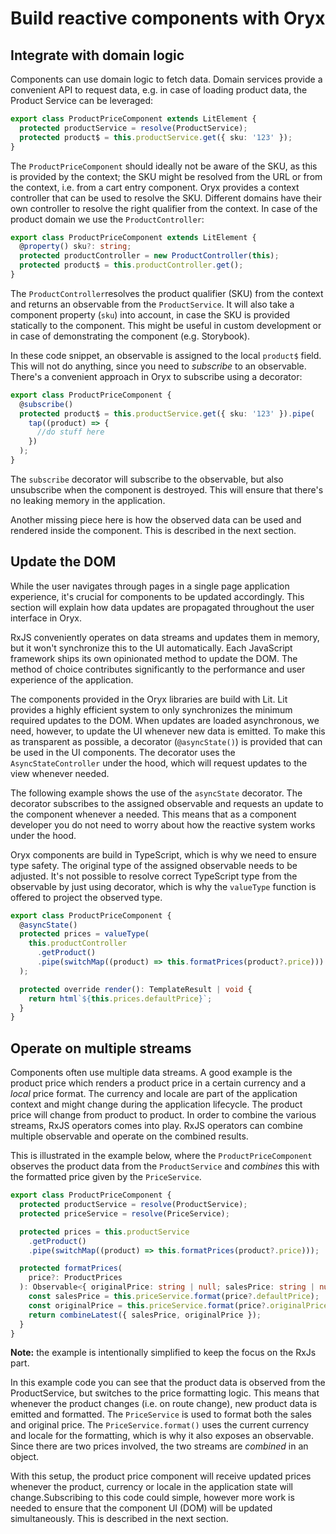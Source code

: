 # Build reactive components with Oryx

## Integrate with domain logic

Components can use domain logic to fetch data. Domain services provide a convenient API to request data, e.g. in case of loading product data, the Product Service can be leveraged:

```ts
export class ProductPriceComponent extends LitElement {
  protected productService = resolve(ProductService);
  protected product$ = this.productService.get({ sku: '123' });
}
```

The `ProductPriceComponent` should ideally not be aware of the SKU, as this is provided by the context; the SKU might be resolved from the URL or from the context, i.e. from a cart entry component. Oryx provides a context controller that can be used to resolve the SKU. Different domains have their own controller to resolve the right qualifier from the context. In case of the product domain we use the `ProductController`:

```ts
export class ProductPriceComponent extends LitElement {
  @property() sku?: string;
  protected productController = new ProductController(this);
  protected product$ = this.productController.get();
}
```

The `ProductController`resolves the product qualifier (SKU) from the context and returns an observable from the `ProductService`. It will also take a component property (`sku`) into account, in case the SKU is provided statically to the component. This might be useful in custom development or in case of demonstrating the component (e.g. Storybook).

In these code snippet, an observable is assigned to the local `product$` field. This will not do anything, since you need to _subscribe_ to an observable. There's a convenient approach in Oryx to subscribe using a decorator:

```ts
export class ProductPriceComponent {
  @subscribe()
  protected product$ = this.productService.get({ sku: '123' }).pipe(
    tap((product) => {
      //do stuff here
    })
  );
}
```

The `subscribe` decorator will subscribe to the observable, but also unsubscribe when the component is destroyed. This will ensure that there's no leaking memory in the application.

Another missing piece here is how the observed data can be used and rendered inside the component. This is described in the next section.

## Update the DOM

While the user navigates through pages in a single page application experience, it's crucial for components to be updated accordingly. This section will explain how data updates are propagated throughout the user interface in Oryx.

RxJS conveniently operates on data streams and updates them in memory, but it won't synchronize this to the UI automatically. Each JavaScript framework ships its own opinionated method to update the DOM. The method of choice contributes significantly to the performance and user experience of the application.

The components provided in the Oryx libraries are build with Lit. Lit provides a highly efficient system to only synchronizes the minimum required updates to the DOM. When updates are loaded asynchronous, we need, however, to update the UI whenever new data is emitted. To make this as transparent as possible, a decorator (`@asyncState()`) is provided that can be used in the UI components. The decorator uses the `AsyncStateController` under the hood, which will request updates to the view whenever needed.

The following example shows the use of the `asyncState` decorator. The decorator subscribes to the assigned observable and requests an update to the component whenever a needed. This means that as a component developer you do not need to worry about how the reactive system works under the hood.

Oryx components are build in TypeScript, which is why we need to ensure type safety. The original type of the assigned observable needs to be adjusted. It's not possible to resolve correct TypeScript type from the observable by just using decorator, which is why the `valueType` function is offered to project the observed type.

```ts
export class ProductPriceComponent {
  @asyncState()
  protected prices = valueType(
    this.productController
      .getProduct()
      .pipe(switchMap((product) => this.formatPrices(product?.price)))
  );

  protected override render(): TemplateResult | void {
    return html`${this.prices.defaultPrice}`;
  }
}
```

## Operate on multiple streams

Components often use multiple data streams. A good example is the product price which renders a product price in a certain currency and a _local_ price format. The currency and locale are part of the application context and might change during the application lifecycle. The product price will change from product to product. In order to combine the various streams, RxJS operators comes into play. RxJS operators can combine multiple observable and operate on the combined results.

This is illustrated in the example below, where the `ProductPriceComponent` observes the product data from the `ProductService` and _combines_ this with the formatted price given by the `PriceService`.

```ts
export class ProductPriceComponent {
  protected productService = resolve(ProductService);
  protected priceService = resolve(PriceService);

  protected prices = this.productService
    .getProduct()
    .pipe(switchMap((product) => this.formatPrices(product?.price)));

  protected formatPrices(
    price?: ProductPrices
  ): Observable<{ originalPrice: string | null; salesPrice: string | null }> {
    const salesPrice = this.priceService.format(price?.defaultPrice);
    const originalPrice = this.priceService.format(price?.originalPrice);
    return combineLatest({ salesPrice, originalPrice });
  }
}
```

**Note:** the example is intentionally simplified to keep the focus on the RxJs part.

In this example code you can see that the product data is observed from the ProductService, but switches to the price formatting logic. This means that whenever the product changes (i.e. on route change), new product data is emitted and formatted. The `PriceService` is used to format both the sales and original price. The `PriceService.format()` uses the current currency and locale for the formatting, which is why it also exposes an observable. Since there are two prices involved, the two streams are _combined_ in an object.

With this setup, the product price component will receive updated prices whenever the product, currency or locale in the application state will change.Subscribing to this code could simple, however more work is needed to ensure that the component UI (DOM) will be updated simultaneously. This is described in the next section.
